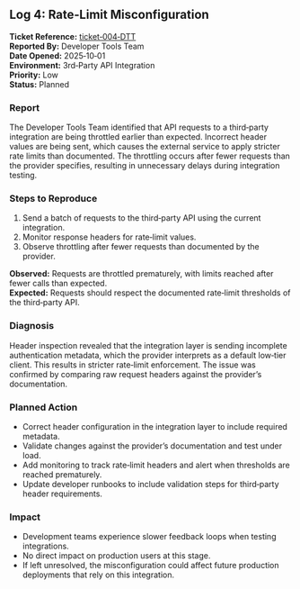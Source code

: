 ## Log 4: Rate‑Limit Misconfiguration  
**Ticket Reference:** [ticket‑004‑DTT](https://github.com/musman-uk/portfolio/blob/main/independent-projects/support-logs/tickets/ticket-4/ticket-004-DTT.md)  
**Reported By:** Developer Tools Team  
**Date Opened:** 2025‑10‑01  
**Environment:** 3rd‑Party API Integration  
**Priority:** Low  
**Status:** Planned  

### Report  
The Developer Tools Team identified that API requests to a third‑party integration are being throttled earlier than expected. Incorrect header values are being sent, which causes the external service to apply stricter rate limits than documented. The throttling occurs after fewer requests than the provider specifies, resulting in unnecessary delays during integration testing.  

### Steps to Reproduce  
1. Send a batch of requests to the third‑party API using the current integration.  
2. Monitor response headers for rate‑limit values.  
3. Observe throttling after fewer requests than documented by the provider.  

**Observed:** Requests are throttled prematurely, with limits reached after fewer calls than expected.  
**Expected:** Requests should respect the documented rate‑limit thresholds of the third‑party API.  

### Diagnosis  
Header inspection revealed that the integration layer is sending incomplete authentication metadata, which the provider interprets as a default low‑tier client. This results in stricter rate‑limit enforcement. The issue was confirmed by comparing raw request headers against the provider’s documentation.  

### Planned Action  
- Correct header configuration in the integration layer to include required metadata.  
- Validate changes against the provider’s documentation and test under load.  
- Add monitoring to track rate‑limit headers and alert when thresholds are reached prematurely.  
- Update developer runbooks to include validation steps for third‑party header requirements.  

### Impact  
- Development teams experience slower feedback loops when testing integrations.  
- No direct impact on production users at this stage.  
- If left unresolved, the misconfiguration could affect future production deployments that rely on this integration.  

